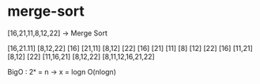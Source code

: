 # merge-sort
[16,21,11,8,12,22] -> Merge Sort

[16,21.11] [8,12,22]
[16] [21,11] [8,12] [22]
[16] [21] [11] [8] [12] [22]
[16] [11,21] [8,12] [22]
[11,16,21] [8,12,22]
[8,11,12,16,21,22]

BigO : 2ˣ = n -> x = logn
O(nlogn)
